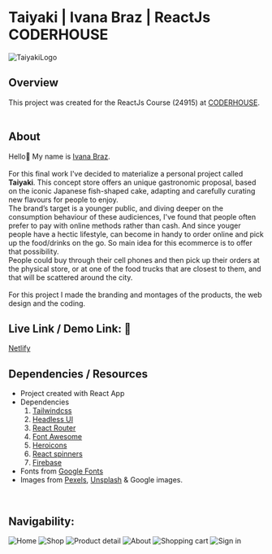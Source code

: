 # Taiyaki | Ivana Braz | ReactJs CODERHOUSE

![TaiyakiLogo](./gifs/taiyaki.gif)

## Overview
This project was created for the ReactJs Course (24915) at [CODERHOUSE](https://www.coderhouse.com/).
<br>
<br>
## About
Hello👋 My name is [Ivana Braz](http://github.com/ivanabraz).<br>
<br>
For this final work I've decided to materialize a personal project called **Taiyaki**. This concept store offers an unique gastronomic proposal, based on the iconic Japanese fish-shaped cake, adapting and carefully curating new flavours for people to enjoy.<br>
The brand’s target is a younger public, and diving deeper on the consumption behaviour of these audiciences, I've found that people often prefer to pay with online methods rather than cash. And since youger people have a hectic lifestyle, can become in handy to order online and pick up the food/drinks on the go. So main idea for this ecommerce is to offer that possibility.<br>
People could buy through their cell phones and then pick up their orders at the physical store, or at one of the food trucks that are closest to them, and that will be scattered around the city.<br>
<br>
For this project I made the branding and montages of the products, the web design and the coding.
<br>

## Live Link / Demo Link: 🔗
[Netlify](https://taiyaki-taiyaki.netlify.app)
<br>

## Dependencies / Resources
- Project created with React App
- Dependencies <br>
  1. [Tailwindcss](https://tailwindcss.com/)
  2. [Headless UI](https://headlessui.de)
  3. [React Router](https://reactrouter.com/)
  4. [Font Awesome](https://fontawesome.com/)
  5. [Heroicons](https://heroicons.com/)
  6. [React spinners](https://www.npmjs.com/package/react-spinners)
  7. [Firebase](https://firebase.google.com/)
- Fonts from [Google Fonts](https://fonts.google.com/)
- Images from [Pexels](https://www.pexels.com/), [Unsplash](https://unsplash.com/) & Google images.
<br>

## Navigability:
![Home](./gifs/home.gif)
![Shop](./gifs/shop.gif)
![Product detail](./gifs/productdetail.gif)
![About](./gifs/about.gif)
![Shopping cart](./gifs/shoppingcart.gif)
![Sign in](./gifs/signin.gif)
